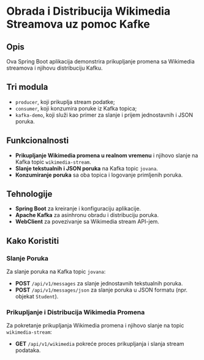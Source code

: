 # Obrada i Distribucija Wikimedia Streamova uz pomoc Kafke

## Opis

Ova Spring Boot aplikacija demonstrira prikupljanje promena sa Wikimedia streamova i njihovu distribuciju Kafku.
## Tri modula
- `producer`, koji prikuplja stream podatke;
- `consumer`, koji konzumira poruke iz Kafka topica;
- `kafka-demo`, koji služi kao primer za slanje i prijem jednostavnih i JSON poruka.

## Funkcionalnosti

- **Prikupljanje Wikimedia promena u realnom vremenu** i njihovo slanje na Kafka topic `wikimedia-stream`.
- **Slanje tekstualnih i JSON poruka** na Kafka topic `jovana`.
- **Konzumiranje poruka** sa oba topica i logovanje primljenih poruka.

## Tehnologije

- **Spring Boot** za kreiranje i konfiguraciju aplikacije.
- **Apache Kafka** za asinhronu obradu i distribuciju poruka.
- **WebClient** za povezivanje sa Wikimedia stream API-jem.

## Kako Koristiti

### Slanje Poruka

Za slanje poruka na Kafka topic `jovana`:

- **POST** `/api/v1/messages` za slanje jednostavnih tekstualnih poruka.
- **POST** `/api/v1/messages/json` za slanje poruka u JSON formatu (npr. objekat `Student`).

### Prikupljanje i Distribucija Wikimedia Promena

Za pokretanje prikupljanja Wikimedia promena i njihovo slanje na topic `wikimedia-stream`:

- **GET** `/api/v1/wikimedia` pokreće proces prikupljanja i slanja stream podataka.

